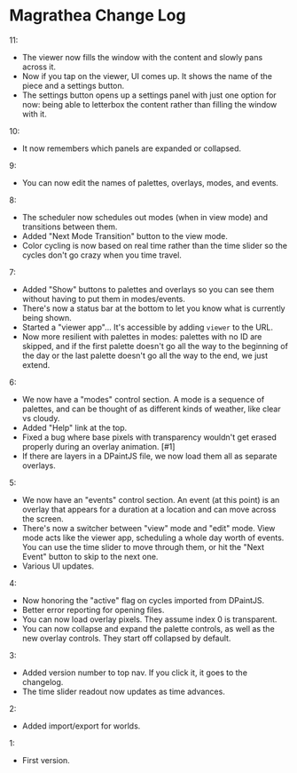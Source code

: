 # Magrathea Change Log

11:

- The viewer now fills the window with the content and slowly pans across it.
- Now if you tap on the viewer, UI comes up. It shows the name of the piece and a settings button.
- The settings button opens up a settings panel with just one option for now: being able to letterbox the content rather than filling the window with it.

10:

- It now remembers which panels are expanded or collapsed.

9:

- You can now edit the names of palettes, overlays, modes, and events.

8:

- The scheduler now schedules out modes (when in view mode) and transitions between them.
- Added "Next Mode Transition" button to the view mode.
- Color cycling is now based on real time rather than the time slider so the cycles don't go crazy when you time travel.

7:

- Added "Show" buttons to palettes and overlays so you can see them without having to put them in modes/events.
- There's now a status bar at the bottom to let you know what is currently being shown.
- Started a "viewer app"... It's accessible by adding `viewer` to the URL.
- Now more resilient with palettes in modes: palettes with no ID are skipped, and if the first palette doesn't go all the way to the beginning of the day or the last palette doesn't go all the way to the end, we just extend.

6:

- We now have a "modes" control section. A mode is a sequence of palettes, and can be thought of as different kinds of weather, like clear vs cloudy.
- Added "Help" link at the top.
- Fixed a bug where base pixels with transparency wouldn't get erased properly during an overlay animation. [#1]
- If there are layers in a DPaintJS file, we now load them all as separate overlays.

5:

- We now have an "events" control section. An event (at this point) is an overlay that appears for a duration at a location and can move across the screen.
- There's now a switcher between "view" mode and "edit" mode. View mode acts like the viewer app, scheduling a whole day worth of events. You can use the time slider to move through them, or hit the "Next Event" button to skip to the next one.
- Various UI updates.

4:

- Now honoring the "active" flag on cycles imported from DPaintJS.
- Better error reporting for opening files.
- You can now load overlay pixels. They assume index 0 is transparent.
- You can now collapse and expand the palette controls, as well as the new overlay controls. They start off collapsed by default.

3:

- Added version number to top nav. If you click it, it goes to the changelog.
- The time slider readout now updates as time advances.

2:

- Added import/export for worlds.

1:

- First version.
